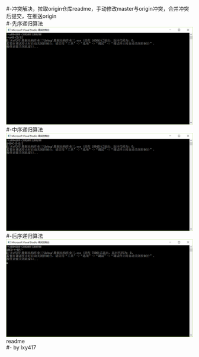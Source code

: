 #-冲突解决，拉取origin仓库readme，手动修改master与origin冲突，合并冲突后提交，在推送origin  
#-先序递归算法![aaa](https://github.com/lxy417/-/blob/master/bbb%20(1).png)#-中序递归算法![bbb](https://github.com/lxy417/-/blob/master/bbb%20(2).png)#-后序递归算法![ccc](https://github.com/lxy417/-/blob/master/ccc.png)
readme   
#-
 by lxy417
